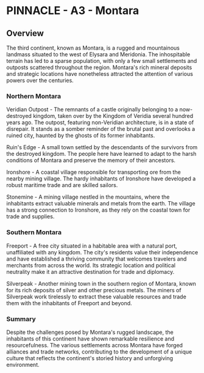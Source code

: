 # PINNACLE - A3 - Montara

## Overview

The third continent, known as Montara, is a rugged and mountainous landmass situated to the west of Elysara and Meridonia.
The inhospitable terrain has led to a sparse population, with only a few small settlements and outposts scattered throughout
the region. Montara's rich mineral deposits and strategic locations have nonetheless attracted the attention of various
powers over the centuries.

### Northern Montara

Veridian Outpost - The remnants of a castle originally belonging to a now-destroyed kingdom, taken over by the Kingdom
of Veridia several hundred years ago. The outpost, featuring non-Veridian architecture, is in a state of disrepair. It
stands as a somber reminder of the brutal past and overlooks a ruined city, haunted by the ghosts of its former inhabitants.

Ruin's Edge - A small town settled by the descendants of the survivors from the destroyed kingdom. The people here have
learned to adapt to the harsh conditions of Montara and preserve the memory of their ancestors.

Ironshore - A coastal village responsible for transporting ore from the nearby mining village. The hardy inhabitants of
Ironshore have developed a robust maritime trade and are skilled sailors.

Stonemine - A mining village nestled in the mountains, where the inhabitants extract valuable minerals and metals from
the earth. The village has a strong connection to Ironshore, as they rely on the coastal town for trade and supplies.

### Southern Montara

Freeport - A free city situated in a habitable area with a natural port, unaffiliated with any kingdom. The city's
residents value their independence and have established a thriving community that welcomes travelers and merchants from
across the world. Its strategic location and political neutrality make it an attractive destination for trade and diplomacy.

Silverpeak - Another mining town in the southern region of Montara, known for its rich deposits of silver and other
precious metals. The miners of Silverpeak work tirelessly to extract these valuable resources and trade them with the
inhabitants of Freeport and beyond.

### Summary

Despite the challenges posed by Montara's rugged landscape, the inhabitants of this continent have shown remarkable
resilience and resourcefulness. The various settlements across Montara have forged alliances and trade networks,
contributing to the development of a unique culture that reflects the continent's storied history and unforgiving environment.
